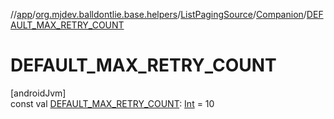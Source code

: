 //[app](../../../../index.md)/[org.mjdev.balldontlie.base.helpers](../../index.md)/[ListPagingSource](../index.md)/[Companion](index.md)/[DEFAULT_MAX_RETRY_COUNT](-d-e-f-a-u-l-t_-m-a-x_-r-e-t-r-y_-c-o-u-n-t.md)

# DEFAULT_MAX_RETRY_COUNT

[androidJvm]\
const val [DEFAULT_MAX_RETRY_COUNT](-d-e-f-a-u-l-t_-m-a-x_-r-e-t-r-y_-c-o-u-n-t.md): [Int](https://kotlinlang.org/api/latest/jvm/stdlib/kotlin/-int/index.html) = 10
